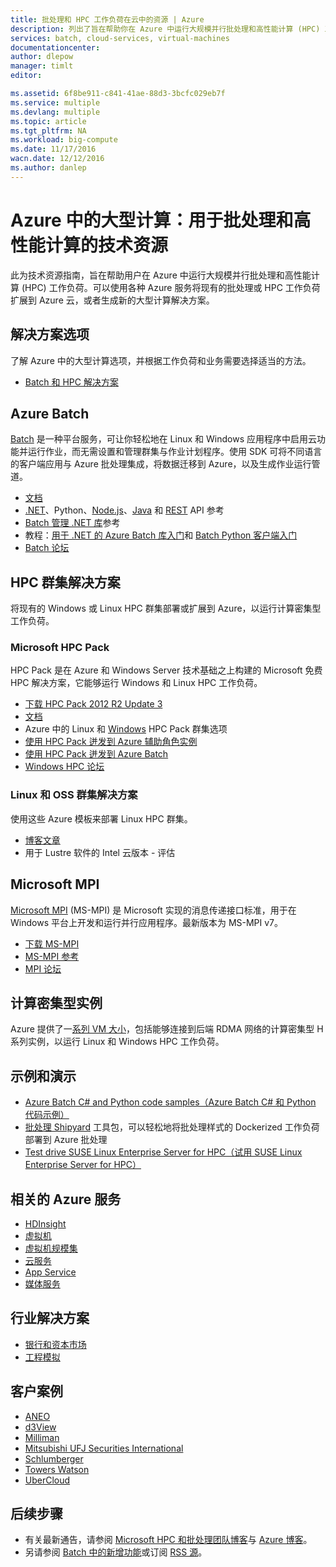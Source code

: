 ```yaml
---
title: 批处理和 HPC 工作负荷在云中的资源 | Azure
description: 列出了旨在帮助你在 Azure 中运行大规模并行批处理和高性能计算 (HPC) 工作负荷的技术资源。
services: batch, cloud-services, virtual-machines
documentationcenter: 
author: dlepow
manager: timlt
editor: 

ms.assetid: 6f8be911-c841-41ae-88d3-3bcfc029eb7f
ms.service: multiple
ms.devlang: multiple
ms.topic: article
ms.tgt_pltfrm: NA
ms.workload: big-compute
ms.date: 11/17/2016
wacn.date: 12/12/2016
ms.author: danlep
---
```


# Azure 中的大型计算：用于批处理和高性能计算的技术资源
此为技术资源指南，旨在帮助用户在 Azure 中运行大规模并行批处理和高性能计算 (HPC) 工作负荷。可以使用各种 Azure 服务将现有的批处理或 HPC 工作负荷扩展到 Azure 云，或者生成新的大型计算解决方案。

## 解决方案选项
了解 Azure 中的大型计算选项，并根据工作负荷和业务需要选择适当的方法。

- [Batch 和 HPC 解决方案](./batch-hpc-solutions.md)

## Azure Batch
[Batch](https://www.azure.cn/home/features/batch/) 是一种平台服务，可让你轻松地在 Linux 和 Windows 应用程序中启用云功能并运行作业，而无需设置和管理群集与作业计划程序。使用 SDK 可将不同语言的客户端应用与 Azure 批处理集成，将数据迁移到 Azure，以及生成作业运行管道。

- [文档](./index.md)
- [.NET](https://msdn.microsoft.com/zh-cn/library/azure/mt348682.aspx)、Python、[Node.js](http://azure.github.io/azure-sdk-for-node/azure-batch/latest/)、[Java](http://azure.github.io/azure-sdk-for-java/) 和 [REST](https://msdn.microsoft.com/zh-cn/library/azure/dn820158.aspx) API 参考
- [Batch 管理 .NET 库](https://msdn.microsoft.com/zh-cn/library/mt463120.aspx)参考
- 教程：[用于 .NET 的 Azure Batch 库入门](./batch-dotnet-get-started.md)和 [Batch Python 客户端入门](./batch-python-tutorial.md)
- [Batch 论坛](https://social.msdn.microsoft.com/Forums/zh-cn/home?forum=azurebatch)

## HPC 群集解决方案
将现有的 Windows 或 Linux HPC 群集部署或扩展到 Azure，以运行计算密集型工作负荷。

### Microsoft HPC Pack
HPC Pack 是在 Azure 和 Windows Server 技术基础之上构建的 Microsoft 免费 HPC 解决方案，它能够运行 Windows 和 Linux HPC 工作负荷。

- [下载 HPC Pack 2012 R2 Update 3](https://www.microsoft.com/zh-cn/download/details.aspx?id=49922)
- [文档](https://technet.microsoft.com/zh-cn/library/jj899572.aspx)
- Azure 中的 Linux 和 [Windows](../virtual-machines/virtual-machines-windows-hpcpack-cluster-options.md) HPC Pack 群集选项
- [使用 HPC Pack 迸发到 Azure 辅助角色实例](https://technet.microsoft.com/zh-cn/library/gg481749.aspx)
- [使用 HPC Pack 迸发到 Azure Batch](https://technet.microsoft.com/zh-cn/library/mt612877.aspx)
- [Windows HPC 论坛](https://social.microsoft.com/Forums/home?category=windowshpc)

### Linux 和 OSS 群集解决方案
使用这些 Azure 模板来部署 Linux HPC 群集。

- [博客文章](http://blogs.technet.com/b/windowshpc/archive/2015/06/06/deploy-a-slurm-cluster-on-azure.aspx)
- 用于 Lustre 软件的 Intel 云版本 - 评估

## Microsoft MPI
[Microsoft MPI](https://msdn.microsoft.com/zh-cn/library/bb524831.aspx) (MS-MPI) 是 Microsoft 实现的消息传递接口标准，用于在 Windows 平台上开发和运行并行应用程序。最新版本为 MS-MPI v7。

- [下载 MS-MPI](http://go.microsoft.com/FWLink/p/?LinkID=389556)
- [MS-MPI 参考](https://msdn.microsoft.com/zh-cn/library/dn473458.aspx)
- [MPI 论坛](https://social.microsoft.com/Forums/zh-cn/home?forum=windowshpcmpi)

## 计算密集型实例
Azure 提供了一[系列 VM 大小](../virtual-machines/virtual-machines-windows-sizes.md)，包括能够连接到后端 RDMA 网络的计算密集型 H 系列实例，以运行 Linux 和 Windows HPC 工作负荷。

## 示例和演示
- [Azure Batch C# and Python code samples（Azure Batch C# 和 Python 代码示例）](https://github.com/Azure/azure-batch-samples)
- [批处理 Shipyard](https://azure.github.io/batch-shipyard/) 工具包，可以轻松地将批处理样式的 Dockerized 工作负荷部署到 Azure 批处理
- [Test drive SUSE Linux Enterprise Server for HPC（试用 SUSE Linux Enterprise Server for HPC）](https://azure.microsoft.com/marketplace/partners/suse/suselinuxenterpriseserver12optimizedforhighperformancecompute/)

## 相关的 Azure 服务

- [HDInsight](../hdinsight/index.md)
- [虚拟机](../virtual-machines/index.md)
- [虚拟机规模集](../virtual-machine-scale-sets/index.md)
- [云服务](../cloud-services/index.md)
- [App Service](../app-service/index.md)
- [媒体服务](../media-services/index.md)

## 行业解决方案
- [银行和资本市场](https://finance.azure.com/)
- [工程模拟](https://simulation.azure.com/)

## 客户案例
- [ANEO](https://customers.microsoft.com/Pages/CustomerStory.aspx?recid=4168)
- [d3View](https://customers.microsoft.com/Pages/CustomerStory.aspx?recid=22088)
- [Milliman](https://customers.microsoft.com/Pages/CustomerStory.aspx?recid=14967)
- [Mitsubishi UFJ Securities International](https://customers.microsoft.com/Pages/CustomerStory.aspx?recid=26266)
- [Schlumberger](http://azure.microsoft.com/blog/big-compute-for-large-engineering-simulations)
- [Towers Watson](https://customers.microsoft.com/Pages/CustomerStory.aspx?recid=18222)
- [UberCloud](https://simulation.azure.com/casestudies/Team-182-ABB-UC-Final.pdf)

## 后续步骤
- 有关最新通告，请参阅 [Microsoft HPC 和批处理团队博客](http://blogs.technet.com/b/windowshpc/)与 [Azure 博客](https://azure.microsoft.com/blog/tag/hpc/)。
- 另请参阅 [Batch 中的新增功能](https://azure.microsoft.com/updates/?service=batch)或订阅 [RSS 源](https://azure.microsoft.com/updates/feed/?service=batch)。

<!---HONumber=Mooncake_1205_2016-->
